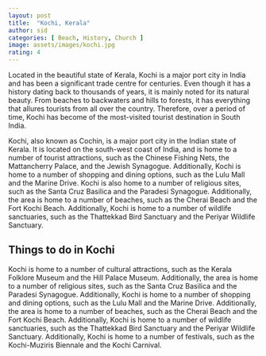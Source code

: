 ```yaml
---
layout: post
title:  "Kochi, Kerala"
author: sid
categories: [ Beach, History, Church ]
image: assets/images/kochi.jpg
rating: 4
---
```

Located in the beautiful state of Kerala, Kochi is a major port city in India and has been a significant trade centre for centuries. Even though it has a history dating back to thousands of years, it is mainly noted for its natural beauty. From beaches to backwaters and hills to forests, it has everything that allures tourists from all over the country. Therefore, over a period of time, Kochi has become of the most-visited tourist destination in South India.

Kochi, also known as Cochin, is a major port city in the Indian state of Kerala. It is located on the south-west coast of India, and is home to a number of tourist attractions, such as the Chinese Fishing Nets, the Mattancherry Palace, and the Jewish Synagogue. Additionally, Kochi is home to a number of shopping and dining options, such as the Lulu Mall and the Marine Drive. Kochi is also home to a number of religious sites, such as the Santa Cruz Basilica and the Paradesi Synagogue. Additionally, the area is home to a number of beaches, such as the Cherai Beach and the Fort Kochi Beach. Additionally, Kochi is home to a number of wildlife sanctuaries, such as the Thattekkad Bird Sanctuary and the Periyar Wildlife Sanctuary.

<h2>Things to do in Kochi</h2>

Kochi is home to a number of cultural attractions, such as the Kerala Folklore Museum and the Hill Palace Museum. Additionally, the area is home to a number of religious sites, such as the Santa Cruz Basilica and the Paradesi Synagogue. Additionally, Kochi is home to a number of shopping and dining options, such as the Lulu Mall and the Marine Drive. Additionally, the area is home to a number of beaches, such as the Cherai Beach and the Fort Kochi Beach. Additionally, Kochi is home to a number of wildlife sanctuaries, such as the Thattekkad Bird Sanctuary and the Periyar Wildlife Sanctuary. Additionally, Kochi is home to a number of festivals, such as the Kochi-Muziris Biennale and the Kochi Carnival.


<div class="pa-carousel-widget" style="width:100%; height:480px; display:none;"
  data-link="https://traveltriangle.com/blog/things-to-do-in-kochi/"
  data-title="Kochi, Kerala"
  data-description="Beach, History, Church"
  data-delay="3">
  <object data="https://lh3.googleusercontent.com/YzimAl1t1s4BN2t6R4a4u_j_r7wBfOcueNU1DkSalwsx9JLUJKDdo2srfS6rMCV3cBeRJK0n4yJON6jLSTUc727y2HfbXbRh1gRJ1KfhI1aFIOz9F__KhucYE6Hgs-OlnAqaVPapx5Q=w1920-h1080"></object>
  <object data="https://lh3.googleusercontent.com/JqoaMSGnVee5q3qSDPvXHbxyCAU8xolewyy4ykTLGaH1YDFbHqnC-sFJCVOkexGN38aMn-yBbJE-CIuO6JvOQGZk0ycOmbFR1Vczw4fzpg7YBtQf-wvI2edc3UWAv_-UhtPM60-tBfY=w1920-h1080"></object>
  <object data="https://lh3.googleusercontent.com/FMacvb7ANuXcf-cXElGkMpMteun3S5aa8gb8SmDPdpxMYhvGzVrUZG9Eu8tVjJWYaggb1PrQNWv-YzjZ8zxeEnSELKhmWMfm9eRgB3xbrKYWeuAvrTbexh3X03g9yaMYoJmuWF14h6M=w1920-h1080"></object>
  <object data="https://lh3.googleusercontent.com/tCwPzUXiCNejZVgS50VnLm8psW4TZ4G547scHygW0oaxogrzfkXMBdrnhC6EI6vodW97vKmHuOQFxUy6N5Ca7Zy0cfIXG1dv8wFt0Fr52mJSPGkJjcpU2Lgqvs-_h4vmNhqTPls5URU=w1920-h1080"></object>
  <object data="https://lh3.googleusercontent.com/KFsaDbV0Dl2TcUe_6XIs0IJzoLHaj7r3V13AMNGU3qZJl456_3ShOiPCWqqNjfw1m-emGy3-hAoCMpjZlqS99F9iNo7GI7CmdumFV1M8Dmk9s1Fw_JOCirHbb0XIfvSM7dBa8JOuULM=w1920-h1080"></object>
  <object data="https://lh3.googleusercontent.com/P7wY50W5vd2MNE7PUBQvKGOYl90-k01XIpCgDO6NJLpdjAiedoUGL-Dc34RFafL-yaDNhpXhHPLaXn-wjLg4RYpgzTX-3U1Iw54LHFkebTDz_XSTSuvYfTe1ZhzHqU9cNBwnjeafCU8=w1920-h1080"></object>
  <object data="https://lh3.googleusercontent.com/g9i-UqQnYsrLWXSCfTn_2V_vf7JjoSRjH2gqq-wT8aLbkWvdmCxXthNR33sq_iGUMjSCut5dJ233RMxoJyn8Eaoj4boJ95m36zZeRsvHrd89ftU4Pm6E3qProfNl-l3-OhjY-rovEKM=w1920-h1080"></object>
  <object data="https://lh3.googleusercontent.com/HbW8nLAbSj0kJ0GyBv7I5CRNmwJ6tAdc1De65SYPPQeUnELkjzhyQUxbh9JVq6PjalD9w_0lS_ovqIpA_DQmjDLAtAQ9g3uhdzkBwAoKQyBD2kyq8Yxkh7R8a9Q6-1Op-n5BtWsGZv4=w1920-h1080"></object>
  <object data="https://lh3.googleusercontent.com/HQJQRTdMsQ0PvcHyYDVpmWWRaLvII4doHVhTW9yZMf3qMBLoVjKGcTyLhWHYfUGWMdZkEeggYo9bFiyaswe_IGH_WX6-uCtCekIPFlQAFdNO1nJ6O5W7KfzPjgFUMVLzvSOD1TROOLs=w1920-h1080"></object>
  <object data="https://lh3.googleusercontent.com/hJGqQg5gC9robP9glj3D-Uk5ByRezp_ASR6Up4KtJM8NOVIhwJuGFbpySBLBPorOI0jcbljd552TX3zwdJWgSTXFR4zXOkBzexgYEp9l5cW8AFTuwWc9jFzZjuFe4sf6fcHawrN1-f4=w1920-h1080"></object>
  <object data="https://lh3.googleusercontent.com/gY_zMdEOqVJ7E6yDs7I1nv9Exr7EhBKS6aEC_5w27EGva-iCOhjOcgw0M4SI5a4PZXaNIHIaNHhJi9XvEDSJBjCgZAvWdpbCfferGqNA9baUkASFxcpLNwZillD2V7M2-WmRlLfR9dY=w1920-h1080"></object>
  <object data="https://lh3.googleusercontent.com/046o5tAcMorJZTT7zdtWEePQb52qLSJMICVi4ZjbKQEcug87jBKxc1KZ37bg-ij8M8YCDjxERwcazwpLb-imTQ6HUrHpc7n3y95wf7vv58KrHgFmBcefBudgASgFNgI181NHDwpx0-Q=w1920-h1080"></object>
  <object data="https://lh3.googleusercontent.com/ywMXcwBVnNqJEJ1Ge4lWsed-5B0HreiRUGg1phQq_VhwG4vLgd4fB9bq1AjNgpCxhq7th_Q3IomyYoaeek75doS6KIPqdMNJdR8j4Zjc_EDhM3WWp25Udigz38zKuxia80Tv4zPQQOA=w1920-h1080"></object>
  <object data="https://lh3.googleusercontent.com/X1NDKz7QnQzXgKKFnuV-OVegzp3FjtAGPPtcme_U2gQDrgxM8i44E5YPZxWErOyZD5gRdudWPilkZSxEKNmaLVRqRSnDzYsAPIdIimiYpGpCOVx5YY7TWbX_RAqdVJ7a4MU-YTrciSU=w1920-h1080"></object>
  <object data="https://lh3.googleusercontent.com/tjJ7aqPxmGskvjJgUQPS8Yzn6kRiiBGJbpx4bhUx6bajdLZ4hitUbRrr3S2tHTcArVWk2RlS-aCzADkGndI2TBe9v_-LLMczyIKPK1vEWynRgQ1lHo-1b8f7tqwi3SkAGsbOHyP-ASU=w1920-h1080"></object>
  <object data="https://lh3.googleusercontent.com/6YhUMScgFAQMZbJQybjKBmRGz6GMCo-YvvMWmdKOI68Nuk-3sUhLog9WcEnOif1Hyy_OsqhAf9_IEaHPZ85VlyG8nmFtUzmtI6CggZkSKq4fE5mPOx2G6LBPJI-jRWVkqYcN84y8DRA=w1920-h1080"></object>
  <object data="https://lh3.googleusercontent.com/2BhEnmjgZk2MvFS0Hx6zGJuwhk8D0nKCfCErwlSh7cHnicQFTNnrlnec-M75L64X2w3378Fx7AYfjSkF5NkO0P0H3xeQYlkS0CNZ66ClFkP789S6adllisOg7AEBCLya7UAwlatNr5Y=w1920-h1080"></object>
  <object data="https://lh3.googleusercontent.com/I-JqSYtHoXZ2YPF81Py9DADwIEpOxfA5cKiDmFHSSulHCs1cXg3MaqmyzOS8jUIegC-pCJrz_DmzNoU9MwzzHbE46197Rggc-DSnFD9DRcUUtD7dryY4yJqtKftdeK1i4PTFzmXq5Fo=w1920-h1080"></object>
  <object data="https://lh3.googleusercontent.com/hnU3i7sF_iO8-jkuG-RpF24dzoWscYNPIACV_beae5X_02oZTKcsws9qE46nZJLVi0Kt4ORSnurWzdFDlwrpWKrd_ODvsd46-VP3wqerQLLMg9-JZvRReCNmqqspGx26p2go4c2G3sw=w1920-h1080"></object>
  <object data="https://lh3.googleusercontent.com/J2ppOk4jSsmeq2XQmaZ4Ws07hMFYmqOJ51iQxNkji6PUd3tw7lqrHySYqTb7kCQL1PmzYG0rmP5pcuy0q4XpLW-7Y41k6Iw99BPlN9KtEiamI7sjdJPcsxIPsD-KgSSX45Ibtnw3mLg=w1920-h1080"></object>
  <object data="https://lh3.googleusercontent.com/6SjXy_yfHh-7U2aT_LlwS8IVPsA1z7wbf6JzzEO8o9PqFGTu7amaCqxzSzXt9WYXe46aPXLEbNlcmGjIuKkP2HDWCkys1bdXWJjBnmDCXZlnMdazPih0IeHlSa9OVJMQjM31owJXV-4=w1920-h1080"></object>
  <object data="https://lh3.googleusercontent.com/TV54K7al4ICvgBQhI00-sHHV83DwLsmQUIi6YZe2WimDRemk0Eqi23mkLI5Hsvx5RETFRd1ISM8PYrGcgu0MerqXzBEUc3ekPRTme-WfQr9_o95rB8HG45l9iSb4mUlxq4eF0J3iTPM=w1920-h1080"></object>
  <object data="https://lh3.googleusercontent.com/i6AmxVtYxorNCSPUElv2mJ07I9agBA84ssiV0AQTvmGBr2WGCEEpzur45E3z1jfb3QMMxqPY7hxlcCKg9b1mXm_Wzjs9e--tESu1v53Ow6WOPl44bDPPsL5cpKHpZhd0VAmT2BaPwBA=w1920-h1080"></object>
  <object data="https://lh3.googleusercontent.com/jrKnzubnEtrPESFLKN3TiOBRgFwkimX9c8H1ZgjHUhxMemlzGT5gwuakKkslRclGkXmegfZw24KLtEx5AHTavx6iDwjIOPAVSXXFUAUli1jTvzfwTUybBzKsHtwj6jCkXO-wuNsRIEo=w1920-h1080"></object>
  <object data="https://lh3.googleusercontent.com/Fgqig0457T_c-lqez_DfJXosYoJssHFhhITQqULm1b6Fcl0stADORPMF6TsjGoIN6DhsEqUJUl3uonbHx9AlUX54O50kjYrtki4v1t5BdxSlFqk5Vi_R4b3rlQIY4dZoSOKyX2Lfrqk=w1920-h1080"></object>
  <object data="https://lh3.googleusercontent.com/UkyD13CBSwtxDgzypWLOfj3_rt6KelPmhaXrgfseTQ1sn9Iqb6IPPFaW3Eb1wZIJj6dJf2qPoC9wgCY_xCOWukId4QjPAh5yD06Lmqdugm1km8KrwdShKixvS3p3gjIMcP9wHs-6b50=w1920-h1080"></object>
  <object data="https://lh3.googleusercontent.com/ujbz6bPWNPkfQt_uUykiD8ou9dJFJ5LsfKcvBzmhwIK0kQ7WKxXRmEXAtiPyd5sqW5hgLrHQAWL0g-aLZtp2L0S9wIwFxMVpoc7imAzFmINRpV8yT9W9CN89_8sro_OecaeB5BYRw0c=w1920-h1080"></object>
  <object data="https://lh3.googleusercontent.com/BpgO2s72qAsuXMUb0_tJoAIDDhYrZgODnFDe9vode3JGwmlNqV11qxphQu0Xdhy_BrykZ2lh1l20HalHjxc60WcVZ8j8V3gmIwASFaBjAKgP-cvKMrrydMpzZWwTs4p9G-sXgOOzQR4=w1920-h1080"></object>
  <object data="https://lh3.googleusercontent.com/cIVmGZouDFTARYYqKRL9QRgvK-oqUDx7inzMXdtldD4e5QeqU_XO7qlKX6DgbpkfFDMgsrWP23811Jl-ENq2QvfQzMBRo-Yr6SGYr2dQzuuKn9IxaYsU7wTKWOo97Ud5js6NsU7lAww=w1920-h1080"></object>
  <object data="https://lh3.googleusercontent.com/EuKt1WhtdPQySDpgVfCS7CHWTPJ9H8fuDC_2-NQpppMzdDVTkl6MGiBdiNwIy40NOozHFDq1nJTWDYPF8Vo-C1uyZe7XrFBqGWT3LO243IlgUleTa78xgaeAtCXgRpRykwW0So9dzns=w1920-h1080"></object>
  
</div>
